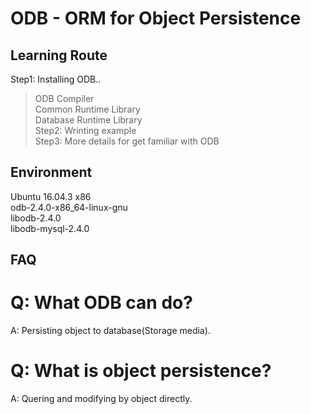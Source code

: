 # ODB - ORM for Object Persistence

## Learning Route
Step1: Installing ODB..
> ODB Compiler  
> Common Runtime Library  
> Database Runtime Library  
Step2: Wrinting example  
Step3: More details for get familiar with ODB  

## Environment
Ubuntu 16.04.3 x86  
odb-2.4.0-x86_64-linux-gnu  
libodb-2.4.0  
libodb-mysql-2.4.0  

## FAQ
# Q: What ODB can do?
A: Persisting object to database(Storage media).

# Q: What is object persistence?
A: Quering and modifying by object directly.
